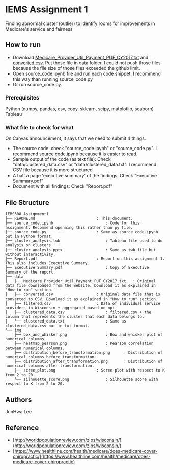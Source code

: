 # IEMS Assignment 1
Finding abnormal cluster (outlier) to identify rooms for improvements in Medicare's service and fairness

## How to run 
* Download [Medicare_Provider_Util_Payment_PUF_CY2017.txt](https://drive.google.com/file/d/1FlrzgC0vUllsfoEICzo0uMmHzFnBGlxG/view?usp=sharing) and [converted.csv](https://drive.google.com/file/d/1TgXTiDHi7rL6RSiGCl-GDNa3YSHb7yG1/view?usp=sharing). Put those file in data folder. I could not push those files because the file size of those files exceeded the github limit. 
* Open source_code.ipynb file and run each code snippet. I recommend this way than running source_code.py
* Or run source_code.py.

### Prerequisites
Python (numpy, pandas, csv, copy, sklearn, scipy, matplotlib, seaborn)
Tableau

### What file to check for what
On Canvas announcement, it says that we need to submit 4 things. 
* The source code: check "source_code.ipynb" or "source_code.py". I recommend source code.ipynb because it is easier to read.
* Sample output of the code (as text file): Check "data/clustered_data.csv" or "data/clustered_data.txt". I recommend CSV file because it is more structured
* A half a page 'executive summary' of the findings: Check "Executive Summary.pdf"
* Document with all findings: Check "Report.pdf" 

## File Structure
```
IEMS308_Assignment1
├── README.md 							: This document.
├── source_code.ipynb 						: Code for this assignment. Recommend openning this rather than py file.
├── source_code.py 						: Same as source code.ipynb but in Python format.
├── cluster_analysis.twb 					: Tableau file used to do analysis on clusters.
├── cluster_analysis.pptx 					: Same as twb file but without interactivity.
├── Report.pdf 							: Report on this assignment 1. This also includes Executive Summary.
├── Executive Summary.pdf 					: Copy of Executive Summary of the report.
├── data
│	├── Medicare_Provider_Util_Payment_PUF_CY2017.txt 	: Original data file downloaded from the website. Download it as explained in "How to run" section.
│	├── converted.csv					: Original data file that is converted to CSV. Download it as explained in "How to run" section.
│	├── filtered.csv 					: Data of individual service providers in Wisconsin + aggregated based on npi.
│	├── clustered_data.csv 					: filtered.csv + the column that represents the cluster that each data belongs to. 
│	└── clustered_data.txt 					: Same as clustered_data.csv but in txt format. 
└── img
	├── box_and_whisker.png 				: Box and whisker plot of numerical columns.
	├── heatmap_pearson.png					: Pearson correlation between numerical columns.
	├── distribution_before_transformation.png		: Distribution of numerical columns before transformation.
	├── distribution_after_transformation.png 		: Distribution of numerical columns after transformation.
	├── scree_plot.png					: Scree plot with respect to K from 2 to 20.
	└── silhouette_score.png 				: Silhouette score with respect to K from 2 to 20.
```

## Authors
JunHwa Lee

## Reference
* [http://worldpopulationreview.com/zips/wisconsin/](http://worldpopulationreview.com/zips/wisconsin/)
* [https://www.healthline.com/health/medicare/does-medicare-cover-chiropractic/](https://www.healthline.com/health/medicare/does-medicare-cover-chiropractic)
